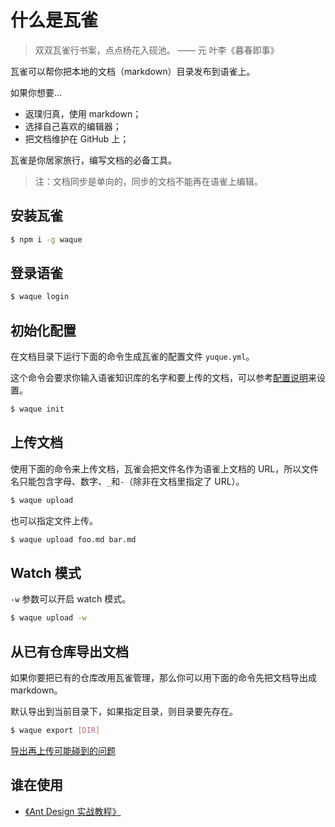 # 什么是瓦雀

> 双双瓦雀行书案，点点杨花入砚池。 —— 元 叶李《暮春即事》

瓦雀可以帮你把本地的文档（markdown）目录发布到语雀上。

如果你想要...

- 返璞归真，使用 markdown；
- 选择自己喜欢的编辑器；
- 把文档维护在 GitHub 上；

瓦雀是你居家旅行，编写文档的必备工具。

> 注：文档同步是单向的，同步的文档不能再在语雀上编辑。

## 安装瓦雀

```bash
$ npm i -g waque
```

## 登录语雀

```bash
$ waque login
```

## 初始化配置

在文档目录下运行下面的命令生成瓦雀的配置文件 `yuque.yml`。

这个命令会要求你输入语雀知识库的名字和要上传的文档，可以参考[配置说明](configuration)来设置。

```bash
$ waque init
```

## 上传文档

使用下面的命令来上传文档，瓦雀会把文件名作为语雀上文档的 URL，所以文件名只能包含字母、数字、`_`和`-`（除非在文档里指定了 URL）。

```bash
$ waque upload
```

也可以指定文件上传。

```bash
$ waque upload foo.md bar.md
```

## Watch 模式

`-w` 参数可以开启 watch 模式。

```bash
$ waque upload -w
```

## 从已有仓库导出文档

如果你要把已有的仓库改用瓦雀管理，那么你可以用下面的命令先把文档导出成 markdown。

默认导出到当前目录下，如果指定目录，则目录要先存在。

```bash
$ waque export [DIR]
```

[导出再上传可能碰到的问题](faq)

## 谁在使用

- [《Ant Design 实战教程》](https://www.yuque.com/ant-design/course)
